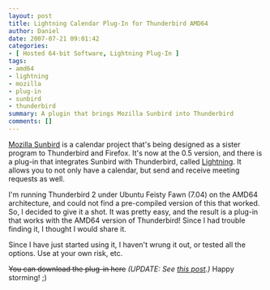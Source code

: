 ```yaml
---
layout: post
title: Lightning Calendar Plug-In for Thunderbird AMD64
author: Daniel
date: 2007-07-21 09:01:42
categories:
- [ Hosted 64-bit Software, Lightning Plug-In ]
tags:
- amd64
- lightning
- mozilla
- plug-in
- sunbird
- thunderbird
summary: A plugin that brings Mozilla Sunbird into Thunderbird
comments: []
---
```


[Mozilla Sunbird][] is a calendar project that's being designed as a sister program to Thunderbird and Firefox. It's now at the 0.5 version, and there is a plug-in that integrates Sunbird with Thunderbird, called [Lightning][]. It allows you to not only have a calendar, but send and receive meeting requests as well.

I'm running Thunderbird 2 under Ubuntu Feisty Fawn (7.04) on the AMD64 architecture, and could not find a pre-compiled version of this that worked. So, I decided to give it a shot. It was pretty easy, and the result is a plug-in that works with the AMD64 version of Thunderbird! Since I had trouble finding it, I thought I would share it.

Since I have just started using it, I haven't wrung it out, or tested all the options. Use at your own risk, etc.

<del>You can download the plug-in here</del> _(UPDATE: See [this post][].)_ Happy storming! ;)


[Mozilla Sunbird]: //www.mozilla.org/projects/calendar/sunbird/ "Mozilla Sunbird Calendar Project"
[Lightning]:       //www.mozilla.org/projects/calendar/lightning/ "Lightning Plug-in for Thunderbird"
[this post]:       /2007/mozilla-now-hosting-lightning-64-bit-plug-in.html "Mozilla Now Hosting Lightning 64-bit Plug-In &bull; The Bit Badger Blog"
